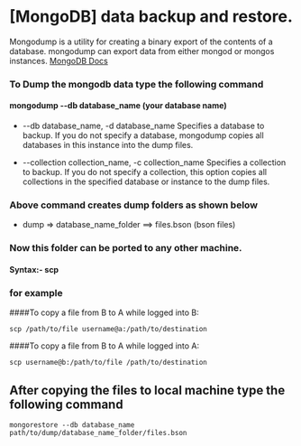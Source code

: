 # [MongoDB] data backup and restore.

  Mongodump is a utility for creating a binary export of the contents of a database. mongodump can export data from either mongod or mongos instances. [MongoDB Docs](https://docs.mongodb.com/manual/reference/program/mongodump/)
  
  
### To Dump the mongodb data type the following command
#### mongodump --db database_name (your database name)
- --db database_name, -d database_name
  Specifies a database to backup. If you do not specify a database, mongodump copies all databases in this instance into the dump files.

- --collection collection_name, -c collection_name
  Specifies a collection to backup. If you do not specify a collection, this option copies all collections in the specified database or instance to the dump files.

### Above command creates dump folders as shown below
- dump => database_name_folder ==> files.bson (bson files)

### Now this folder can be ported to any other machine.

#### Syntax:- scp <source> <destination>

### for example

####To copy a file from B to A while logged into B:

    scp /path/to/file username@a:/path/to/destination

####To copy a file from B to A while logged into A:

    scp username@b:/path/to/file /path/to/destination

## After copying the files to local machine type the following command

    mongorestore --db database_name path/to/dump/database_name_folder/files.bson


